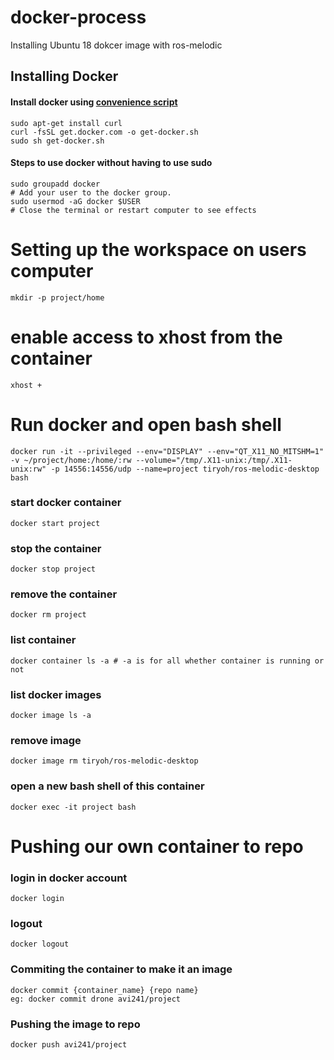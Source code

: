 # docker-process
Installing Ubuntu 18 dokcer image with ros-melodic

## Installing Docker

#### Install docker using [convenience script](https://docs.docker.com/install/linux/docker-ce/ubuntu/#install-using-the-convenience-script)
    
    sudo apt-get install curl
    curl -fsSL get.docker.com -o get-docker.sh
    sudo sh get-docker.sh

#### Steps to use docker without having to use sudo
    
    sudo groupadd docker
    # Add your user to the docker group.
    sudo usermod -aG docker $USER
    # Close the terminal or restart computer to see effects

# Setting up the workspace on users computer

    mkdir -p project/home

   # enable access to xhost from the container
    xhost +

   # Run docker and open bash shell

    docker run -it --privileged --env="DISPLAY" --env="QT_X11_NO_MITSHM=1" -v ~/project/home:/home/:rw --volume="/tmp/.X11-unix:/tmp/.X11-unix:rw" -p 14556:14556/udp --name=project tiryoh/ros-melodic-desktop bash
   ### start docker container
    docker start project
   ### stop the container
    docker stop project
   ### remove the container
    docker rm project
   ### list container
    docker container ls -a # -a is for all whether container is running or not
   ### list docker images
    docker image ls -a
   ### remove image
    docker image rm tiryoh/ros-melodic-desktop
   ### open a new bash shell of this container
    docker exec -it project bash
    
   # Pushing our own container to repo
   
   ### login in docker account
    docker login
   ### logout 
    docker logout
   ### Commiting the container to make it an image
    docker commit {container_name} {repo name}
    eg: docker commit drone avi241/project
   ### Pushing the image to repo
    docker push avi241/project
   
